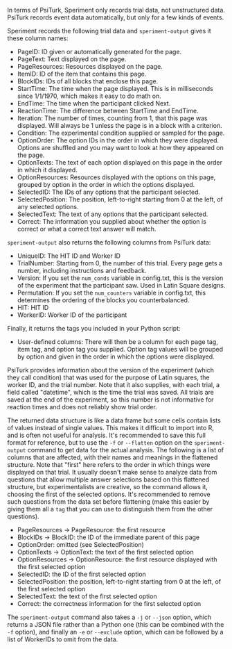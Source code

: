 In terms of PsiTurk, Speriment only records trial data, not unstructured data.
PsiTurk records event data automatically, but only for a few kinds of events.

Speriment records the following trial data and `speriment-output` gives it these column names:

- PageID: ID given or automatically generated for the page.
- PageText: Text displayed on the page.
- PageResources: Resources displayed on the page.
- ItemID: ID of the item that contains this page.
- BlockIDs: IDs of all blocks that enclose this page.
- StartTime: The time when the page displayed. This is in milliseconds since
  1/1/1970, which makes it easy to do math on.
- EndTime: The time when the participant clicked Next.
- ReactionTime: The difference between StartTime and EndTime.
- Iteration: The number of times, counting from 1, that this page was
  displayed. Will always be 1 unless the page is in a block with a criterion.
- Condition: The experimental condition supplied or sampled for the page.
- OptionOrder: The option IDs in the order in which they were displayed.
  Options are shuffled and you may want to look at how they appeared on the
  page.
- OptionTexts: The text of each option displayed on this page in the order in which it displayed.
- OptionResources: Resources displayed with the options on this page, grouped
  by option in the order in which the options displayed.
- SelectedID: The IDs of any options that the participant selected.
- SelectedPosition: The position, left-to-right starting from 0 at the left, of
  any selected options.
- SelectedText: The text of any options that the participant selected.
- Correct: The information you supplied about whether the option is correct or
  what a correct text answer will match.

`speriment-output` also returns the following columns from PsiTurk data:
- UniqueID: The HIT ID and Worker ID
- TrialNumber: Starting from 0, the number of this trial. Every page gets a
  number, including instructions and feedback.
- Version: If you set the `num_conds` variable in config.txt, this is the
  version of the experiment that the participant saw. Used in Latin Square
  designs.
- Permutation: If you set the `num_counters` variable in config.txt, this
  determines the ordering of the blocks you counterbalanced.
- HIT: HIT ID
- WorkerID: Worker ID of the participant

Finally, it returns the tags you included in your Python script:
- User-defined columns: There will then be a column for each page tag, item tag,
  and option tag you supplied. Option tag values will be grouped by option and
  given in the order in which the options were displayed.

PsiTurk provides information about the version of the experiment (which they
call condition) that was used for the purpose of Latin squares, the worker ID,
and the trial number. Note that it also supplies, with each trial, a field
called "datetime", which is the time the trial was saved. All trials are saved
at the end of the experiment, so this number is not informative for reaction
times and does not reliably show trial order.

The returned data structure is like a data frame but some cells contain lists
of values instead of single values.  This makes it difficult to import into R,
and is often not useful for analysis. It's recommended to save this full format
for reference, but to use the `-f` or `--flatten` option on the
`speriment-output` command to get data for the actual analysis. The following
is a list of columns that are affected, with their names and meanings in the
flattened structure. Note that "first" here refers to the order in which things
were displayed on that trial.  It usually doesn't make sense to analyze data
from questions that allow multiple answer selections based on this flattened
structure, but experimentalists are creative, so the command allows it,
choosing the first of the selected options. It's recommended to remove such
questions from the data set before flattening (make this easier by giving them all a `tag`
that you can use to distinguish them from the other questions).

- PageResources -> PageResource: the first resource
- BlockIDs -> BlockID: the ID of the immediate parent of this page
- OptionOrder: omitted (see SelectedPosition)
- OptionTexts -> OptionText: the text of the first selected option
- OptionResources -> OptionResource: the first resource displayed with the first selected option
- SelectedID: the ID of the first selected option
- SelectedPosition: the position, left-to-right starting from 0 at the left, of
  the first selected option
- SelectedText: the text of the first selected option
- Correct: the correctness information for the first selected option

The `speriment-output` command also takes a `-j` or `--json` option, which returns a JSON file rather
than a Python one (this can be combined with the `-f` option), and finally an `-e` or `--exclude`
option, which can be followed by a list of WorkerIDs to omit from the data.
